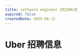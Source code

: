 ```yaml
---
title: software engineer 20250618
expired: false
createdDate: 2025-06-12
---
```


# Uber 招聘信息

<JobPostingTable job-posting-json-path="uber/data/software-engineer-20250618.json" />
